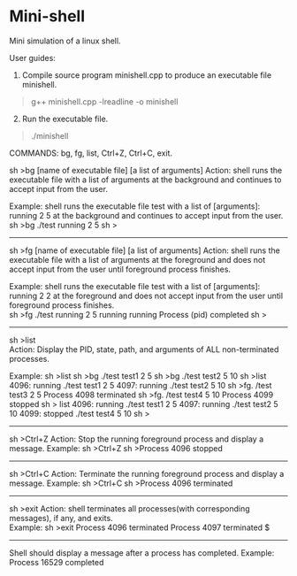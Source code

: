 # Mini-shell
Mini simulation of a linux shell.

User guides:

1. Compile source program minishell.cpp to produce an executable file minishell. 

> g++ minishell.cpp -lreadline -o minishell

2. Run the executable file.
> ./minishell

COMMANDS: bg, fg, list, Ctrl+Z, Ctrl+C, exit.

sh >bg [name of executable file] [a list of arguments] Action: shell runs the executable file with a list of arguments at the background and continues to accept input from the user.  
 
Example: shell runs the executable file test with a list of [arguments]: running 2 5 at the background and continues to accept input from the user.   
sh >bg ./test running 2 5 
sh > 
 
-----------
sh >fg [name of executable file] [a list of arguments] Action: shell runs the executable file with a list of arguments at the foreground and does not accept input from the user until foreground process finishes.  
 
Example: shell runs the executable file test with a list of [arguments]: running 2 2 at the foreground and does not accept input from the user until foreground process finishes.   
sh >fg ./test running 2 5 
running
running
Process (pid) completed
sh >

-----------
sh >list  
Action: Display the  PID, state, path, and arguments of ALL non-terminated processes.  
 
Example: sh >list 
sh >bg ./test test1  2 5
sh >bg ./test test2  5 10
sh >list
4096:  running  ./test test1  2 5
4097:  running  ./test test2  5 10
sh >fg. /test test3  2 5
Process  4098  terminated
sh >fg. /test test4  5 10
Process  4099  stopped
sh > list
4096:  running  ./test test1  2 5
4097:  running  ./test test2  5 10
4099:  stopped  ./test test4  5 10
sh > 
 
-----------
sh >Ctrl+Z 
Action: Stop the running foreground process and display a message. 
Example: sh >Ctrl+Z 
sh >Process  4096  stopped

------------
sh >Ctrl+C 
Action: Terminate the running foreground process and display a message.
Example: sh >Ctrl+C 
sh >Process  4096  terminated
 
-------------
sh >exit 
Action: shell terminates all processes(with corresponding messages), if any, and exits.   
Example: sh >exit 
Process  4096  terminated
Process  4097  terminated
$

 
-------------- 
 Shell should display a message after a process has completed.
 Example: 
 Process 16529 completed 



